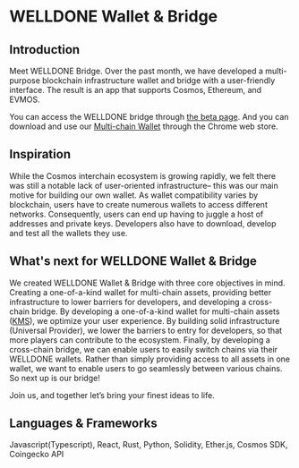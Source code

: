 # WELLDONE Wallet & Bridge


## Introduction

Meet WELLDONE Bridge. Over the past month, we have developed a multi-purpose blockchain infrastructure wallet and bridge with a user-friendly interface. The result is an app that supports Cosmos, Ethereum, and EVMOS. 

You can access the WELLDONE bridge through [the beta page](https://bridge.welldonestake.io/). And you can download and use our [Multi-chain Wallet](https://chrome.google.com/webstore/detail/welldonestake-wallet/bmkakpenjmcpfhhjadflneinmhboecjf?hl=ko) through the Chrome web store. 


## Inspiration

While the Cosmos interchain ecosystem is growing rapidly, we felt there was still a notable lack of user-oriented infrastructure– this was our main motive for building our own wallet. As wallet compatibility varies by blockchain, users have to create numerous wallets to access different networks. Consequently, users can end up having to juggle a host of addresses and private keys. Developers also have to download, develop and test all the wallets they use.


## What's next for WELLDONE Wallet & Bridge

We created WELLDONE Wallet & Bridge with three core objectives in mind. Creating a one-of-a-kind wallet for multi-chain assets, providing better infrastructure to lower barriers for developers, and developing a cross-chain bridge.
By developing a one-of-a-kind wallet for multi-chain assets ([KMS](https://www.npmjs.com/package/@dsrv/kms)), we optimize your user experience. 
By building solid infrastructure (Universal Provider), we lower the barriers to entry for developers, so that more players can contribute to the ecosystem.
Finally, by developing a cross-chain bridge, we can enable users to easily switch chains via their WELLDONE wallets. Rather than simply providing access to all assets in one wallet, we want to enable users to go seamlessly between various chains. So next up is our bridge! 


Join us, and together let’s bring your finest ideas to life.


## Languages & Frameworks
Javascript(Typescript), React, Rust, Python, Solidity, Ether.js, Cosmos SDK, Coingecko API 
